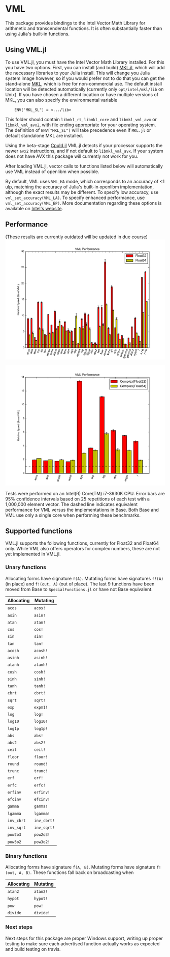 # VML

This package provides bindings to the Intel Vector Math Library for
arithmetic and transcendental functions. It is often substantially
faster than using Julia's built-in functions.

## Using VML.jl

To use VML.jl, you must have the Intel Vector Math Library installed.
For this you have two options. First, you can install (and build) [MKL.jl](https://github.com/JuliaComputing/MKL.jl), which will add the necessary libraries to your Julia install. This will change you Julia system image however, so if you would prefer not to do that you can get the stand-alone [MKL](http://software.intel.com/en-us/intel-mkl),
which is free for non-commercial use. The default install location will be detected automatically (currently only `opt/intel/mkl/lib` on Unix). If you have chosen a different location or have multiple versions of MKL, you can also specify the environmental variable 
```
    ENV["MKL_SL"] = <.../lib>
```
This folder should contain `libmkl_rt`, `libmkl_core` and `libmkl_vml_avx` or `libmkl_vml_avx2`, with file ending appropriate for your operating system. 
The definition of `ENV["MKL_SL"]` will take precedence even if `MKL.jl` or default standalone MKL are installed. 

Using the beta-stage [CpuId.jl](https://github.com/m-j-w/CpuId.jl) VML.jl detects if your processor supports the newer `avx2` instructions, and if not default to `libmkl_vml_avx`. If your system does not have AVX this package will currently not work for you.

After loading VML.jl, vector calls to functions listed below will
automatically use VML instead of openlibm when possible.

By default, VML uses `VML_HA` mode, which corresponds to an accuracy of
<1 ulp, matching the accuracy of Julia's built-in openlibm
implementation, although the exact results may be different. To specify
low accuracy, use `vml_set_accuracy(VML_LA)`. To specify enhanced
performance, use `vml_set_accuracy(VML_EP)`. More documentation
regarding these options is available on
[Intel's website](http://software.intel.com/sites/products/documentation/hpc/mkl/vml/vmldata.htm).

## Performance
(These results are currently outdated will be updated in due course)
![VML Performance Comparison](/benchmark/performance.png)

![VML Complex Performance Comparison](/benchmark/performance_complex.png)

Tests were performed on an Intel(R) Core(TM) i7-3930K CPU. Error bars
are 95% confidence intervals based on 25 repetitions of each test with
a 1,000,000 element vector. The dashed line indicates equivalent
performance for VML versus the implementations in Base. Both Base and
VML use only a single core when performing these benchmarks.

## Supported functions

VML.jl supports the following functions, currently for Float32 and
Float64 only. While VML also offers operators for complex numbers,
these are not yet implemented in VML.jl.

### Unary functions

Allocating forms have signature `f(A)`. Mutating forms have signatures
`f!(A)` (in place) and `f!(out, A)` (out of place). The last 9 functions have been moved from Base to `SpecialFunctions.jl` or have not Base equivalent. 

Allocating | Mutating
-----------|---------
`acos`     | `acos!`
`asin`     | `asin!`
`atan`     | `atan!`
`cos`      | `cos!`
`sin`      | `sin!`
`tan`      | `tan!`
`acosh`    | `acosh!`
`asinh`    | `asinh!`
`atanh`    | `atanh!`
`cosh`     | `cosh!`
`sinh`     | `sinh!`
`tanh`     | `tanh!`
`cbrt`     | `cbrt!`
`sqrt`     | `sqrt!`
`exp`      | `expm1!`
`log`      | `log!`
`log10`    | `log10!`
`log1p`    | `log1p!`
`abs`      | `abs!`
`abs2`     | `abs2!`
`ceil`     | `ceil!`
`floor`    | `floor!`
`round`    | `round!`
`trunc`    | `trunc!`
`erf`      | `erf!`
`erfc`     | `erfc!`
`erfinv`   | `erfinv!`
`efcinv`   | `efcinv!`
`gamma`    | `gamma!`
`lgamma`   | `lgamma!`
`inv_cbrt` | `inv_cbrt!`
`inv_sqrt` | `inv_sqrt!`
`pow2o3`   | `pow2o3!`
`pow3o2`   | `pow3o2!`

### Binary functions

Allocating forms have signature `f(A, B)`. Mutating forms have
signature `f!(out, A, B)`. These functions fall back on broadcasting
when

Allocating | Mutating
-----------|---------
`atan2`    | `atan2!`
`hypot`    | `hypot!`
`pow`       | `pow!`
`divide`       | `divide!`


### Next steps
Next steps for this package are proper Windows support, writing up proper testing to make sure each advertised function actually works as expected and build testing on travis.